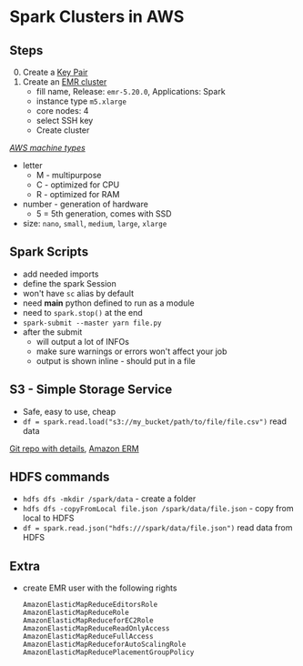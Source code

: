 # Spark Clusters in AWS

## Steps
0. Create a [Key Pair](https://us-west-2.console.aws.amazon.com/ec2/v2/home?region=us-west-2#KeyPairs:)
0. Create an [EMR cluster](https://us-west-2.console.aws.amazon.com/elasticmapreduce/home?region=us-west-2#)
    - fill name, Release: ```emr-5.20.0```, Applications: Spark
    - instance type ```m5.xlarge```
    - core nodes: 4
    - select SSH key
    - Create cluster

*[AWS machine types](https://aws.amazon.com/ec2/instance-types/)*
- letter
    - M - multipurpose
    - C - optimized for CPU
    - R - optimized for RAM
- number - generation of hardware
    - 5 = 5th generation, comes with SSD
- size: ```nano```, ```small```, ```medium```, ```large```, ```xlarge```


## Spark Scripts
- add needed imports
- define the spark Session
- won't have ```sc``` alias by default
- need __main__ python defined to run as a module
- need to ```spark.stop()``` at the end
- ```spark-submit --master yarn file.py```
- after the submit
    - will output a lot of INFOs
    - make sure warnings or errors won't affect your job
    - output is shown inline - should put in a file

## S3 - Simple Storage Service
- Safe, easy to use, cheap
- ```df = spark.read.load("s3://my_bucket/path/to/file/file.csv")``` read data

[Git repo with details](https://github.com/udacity/nd027-c3-data-lakes-with-spark), 
[Amazon ERM](https://docs.aws.amazon.com/code-samples/latest/catalog/python-emr-emr_basics.py.html)

## HDFS commands
- ```hdfs dfs -mkdir /spark/data``` - create a folder
- ```hdfs dfs -copyFromLocal file.json /spark/data/file.json``` - copy from local to HDFS
- ```df = spark.read.json("hdfs:///spark/data/file.json")``` read data from HDFS



## Extra
- create EMR user with the following rights
    ```
    AmazonElasticMapReduceEditorsRole
    AmazonElasticMapReduceRole
    AmazonElasticMapReduceforEC2Role
    AmazonElasticMapReduceReadOnlyAccess
    AmazonElasticMapReduceFullAccess
    AmazonElasticMapReduceforAutoScalingRole
    AmazonElasticMapReducePlacementGroupPolicy
    ```